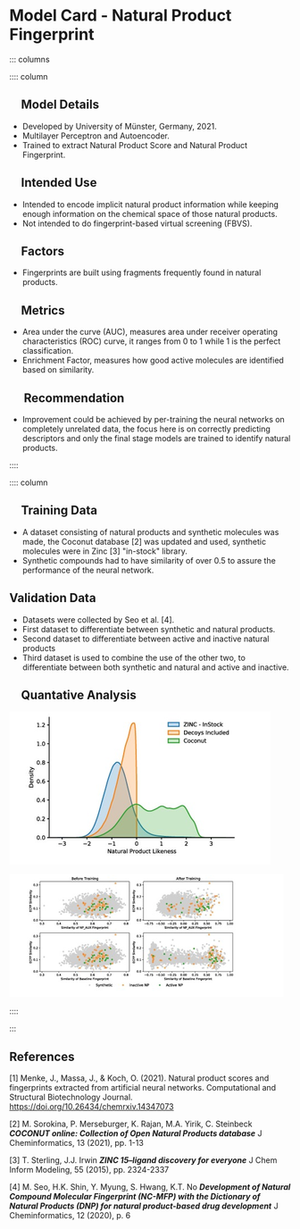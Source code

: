 
<link rel="stylesheet" type="text/css" media="all" href="stylesheet.css" />
<div class="boxBorder">
<h1 class="title">Model Card - Natural Product Fingerprint</h1>

::: columns

:::: column
##  Model Details
- Developed by University of Münster, Germany, 2021.
- Multilayer Perceptron and Autoencoder.
- Trained to extract Natural Product Score and Natural Product Fingerprint.

##  Intended Use
- Intended to encode implicit natural product information while keeping enough information on the chemical space of those natural products.
- Not intended to do fingerprint-based virtual screening (FBVS).

##  Factors
- Fingerprints are built using fragments frequently found in natural products.

##  Metrics
- Area under the curve (AUC), measures area under receiver operating characteristics (ROC) curve, it ranges from 0 to 1 while 1 is the perfect classification.
- Enrichment Factor, measures how good active molecules are identified based on similarity.

##   Recommendation
- Improvement could be achieved by per-training the neural networks on completely unrelated data, the focus here is on correctly predicting descriptors and only the final stage models are trained to identify natural products.

::::

:::: column
##  Training Data
- A dataset consisting of natural products and synthetic molecules was made, the Coconut database [2] was updated and used, synthetic molecules were in Zinc [3] "in-stock" library.
- Synthetic compounds had to have similarity of over 0.5 to assure the performance of the neural network.

## Validation Data
- Datasets were collected by Seo et al. [4].
- First dataset to differentiate between synthetic and natural products.
- Second dataset to differentiate between active and inactive natural products
- Third dataset is used to combine the use of the other two, to differentiate between both synthetic and natural and active and inactive.



##  Quantative Analysis


![Fig. 1. Distribution of Natural Product Likeness ](Quantative_Analysis_1.png)

![Fig. 2. Similarity of the NP_AUX and Baseline versus the ECFP4 before and after training](Quantative_Anaysis_2.png)

::::

:::



</div>

<div style="page-break-after: always; break-after: page;"></div>

## References
[1] Menke, J., Massa, J., &amp; Koch, O. (2021). Natural product scores and fingerprints extracted from artificial neural networks. Computational and Structural Biotechnology Journal. https://doi.org/10.26434/chemrxiv.14347073 

[2] M. Sorokina, P. Merseburger, K. Rajan, M.A. Yirik, C. Steinbeck
***COCONUT online: Collection of Open Natural Products database***
J Cheminformatics, 13 (2021), pp. 1-13

[3]     T. Sterling, J.J. Irwin
    ***ZINC 15–ligand discovery for everyone***
    J Chem Inform Modeling, 55 (2015), pp. 2324-2337

[4]    M. Seo, H.K. Shin, Y. Myung, S. Hwang, K.T. No
    ***Development of Natural Compound Molecular Fingerprint (NC-MFP) with the Dictionary of Natural Products (DNP) for natural product-based drug development***
    J Cheminformatics, 12 (2020), p. 6